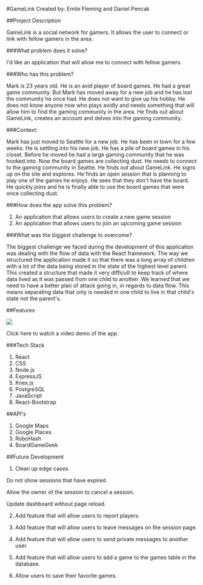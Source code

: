 #GameLink
Created by: Emile Fleming and Daniel Pencak

##Project Description

GameLink is a social network for gamers. It allows the user to connect or link with fellow gamers in the area.

###What problem does it solve?

I'd like an application that will allow me to connect with fellow gamers.

###Who has this problem?

Mark is 23 years old. He is an avid player of board games. He had a great game community. But Mark has moved away for a new job and he has lost the community he once had. He does not want to give up his hobby. He does not know anyone now who plays avidly and needs something that will allow him to find the gaming community in the area. He finds out about GameLink, creates an account and delves into the gaming community.

###Context:

Mark has just moved to Seattle for a new job. He has been in town for a few weeks. He is settling into his new job. He has a pile of board games in his closet. Before he moved he had a large gaming community that he was hooked into. Now the board games are collecting dust. He needs to connect to the gaming community in Seattle. He finds out about GameLink. He signs up on the site and explores. He finds an open session that is planning to play one of the games he enjoys. He sees that they don't have the board. He quickly joins and he is finally able to use the board games that were once collecting dust.

###How does the app solve this problem?

1. An application that allows users to create a new game session
2. An application that allows users to join an upcoming game session

###What was the biggest challenge to overcome?

The biggest challenge we faced during the development of this application was dealing with the flow of data with the React framework. The way we structured the application made it so that there was a long array of children with a lot of the data being stored in the state of the highest level parent. This created a structure that made it very difficult to keep track of where data lived as it was passed from one child to another. We learned that we need to have a better plan of attack going in, in regards to data flow. This means separating data that only is needed in one child to live in that child's state not the parent's.

##Features

[<img src="/public/assets/video-thumbnail.png">](https://vimeo.com/207008496)

Click here to watch a video demo of the app.

###Tech Stack

1. React
2. CSS
3. Node.js
4. ExpressJS
5. Knex.js
6. PostgreSQL
7. JavaScript
8. React-Bootstrap

##API's

1. Google Maps
2. Google Places
3. RoboHash
4. BoardGameGeek

##Future Development

1. Clean up edge cases.

  Do not show sessions that have expired.

  Allow the owner of the session to cancel a session.

  Update dashboard without page reload.

2. Add feature that will allow users to report players.

3. Add feature that will allow users to leave messages on the session page.

4. Add feature that will allow users to send private messages to another user.

5. Add feature that will allow users to add a game to the games table in the database.

6. Allow users to save their favorite games.
